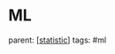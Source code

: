 # ML

parent: [[statistic]]
tags: #ml

[//begin]: # "Autogenerated link references for markdown compatibility"
[statistic]: ../statistic "Statistic"
[//end]: # "Autogenerated link references"